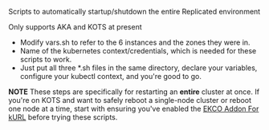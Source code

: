 Scripts to automatically startup/shutdown the entire Replicated environment

Only supports AKA and KOTS at present

* Modify vars.sh to refer to the 6 instances and the zones they were in. 
* Name of the kubernetes context/credentials, which is needed for these scripts to work. 
* Just put all three *.sh files in the same directory, declare your variables, configure your kubectl context, and you're good to go. 

**NOTE** These steps are specifically for restarting an **entire** cluster at once. If you're on KOTS and want to safely reboot a single-node cluster or reboot one node at a time, start with ensuring you've enabled the [EKCO Addon For kURL](https://kurl.sh/docs/add-ons/ekco) before trying these scripts.
